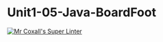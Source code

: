 # Unit1-05-Java-BoardFoot
[![Mr Coxall's Super Linter](https://github.com/ICS4U-Programming-JessahT/Unit1-05-Java-BoardFoot/workflows/Mr%20Coxall's%20Super%20Linter/badge.svg)](https://github.com/ICS4U-Programming-JessahT/Unit1-05-Java-BoardFoot/actions/)
